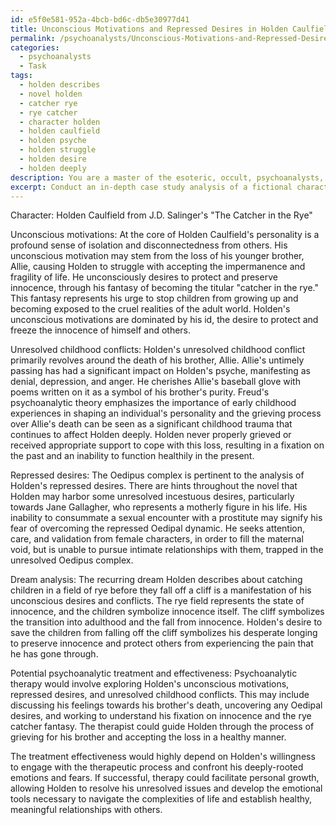 ```yaml
---
id: e5f0e581-952a-4bcb-bd6c-db5e30977d41
title: Unconscious Motivations and Repressed Desires in Holden Caulfield
permalink: /psychoanalysts/Unconscious-Motivations-and-Repressed-Desires-in-Holden-Caulfield/
categories:
  - psychoanalysts
  - Task
tags:
  - holden describes
  - novel holden
  - catcher rye
  - rye catcher
  - character holden
  - holden caulfield
  - holden psyche
  - holden struggle
  - holden desire
  - holden deeply
description: You are a master of the esoteric, occult, psychoanalysts, you complete tasks to the absolute best of your ability, no matter if you think you were not trained to do the task specifically, you will attempt to do it anyways, since you have performed the tasks you are given with great mastery, accuracy, and deep understanding of what is requested. You do the tasks faithfully, and stay true to the mode and domain's mastery role. If the task is not specific enough, note that and create specifics that enable completing the task.
excerpt: Conduct an in-depth case study analysis of a fictional character from a classic novel, specifically focusing on their unconscious motivations, unresolved childhood conflicts, and repressed desires as examined through the lens of Freudian psychoanalytic theory. Utilize concepts such as the id, ego, superego, the Oedipus complex, and defense mechanisms to explore the character's psyche and elucidate the influence of these forces on their behavior, emotions, and interpersonal relationships. Enhance the complexity of the analysis by incorporating elements of Freud's dream analysis by decoding any symbolic dreams or experiences the character encounters. Conclude by offering potential psychoanalytic treatment approaches and discussing their effectiveness in addressing the character's unresolved issues and facilitating personal growth.
---
```

Character: Holden Caulfield from J.D. Salinger's "The Catcher in the Rye"

Unconscious motivations:
At the core of Holden Caulfield's personality is a profound sense of isolation and disconnectedness from others. His unconscious motivation may stem from the loss of his younger brother, Allie, causing Holden to struggle with accepting the impermanence and fragility of life. He unconsciously desires to protect and preserve innocence, through his fantasy of becoming the titular "catcher in the rye." This fantasy represents his urge to stop children from growing up and becoming exposed to the cruel realities of the adult world. Holden's unconscious motivations are dominated by his id, the desire to protect and freeze the innocence of himself and others.

Unresolved childhood conflicts:
Holden's unresolved childhood conflict primarily revolves around the death of his brother, Allie. Allie's untimely passing has had a significant impact on Holden's psyche, manifesting as denial, depression, and anger. He cherishes Allie's baseball glove with poems written on it as a symbol of his brother's purity. Freud's psychoanalytic theory emphasizes the importance of early childhood experiences in shaping an individual's personality and the grieving process over Allie's death can be seen as a significant childhood trauma that continues to affect Holden deeply. Holden never properly grieved or received appropriate support to cope with this loss, resulting in a fixation on the past and an inability to function healthily in the present.

Repressed desires:
The Oedipus complex is pertinent to the analysis of Holden's repressed desires. There are hints throughout the novel that Holden may harbor some unresolved incestuous desires, particularly towards Jane Gallagher, who represents a motherly figure in his life. His inability to consummate a sexual encounter with a prostitute may signify his fear of overcoming the repressed Oedipal dynamic. He seeks attention, care, and validation from female characters, in order to fill the maternal void, but is unable to pursue intimate relationships with them, trapped in the unresolved Oedipus complex.

Dream analysis:
The recurring dream Holden describes about catching children in a field of rye before they fall off a cliff is a manifestation of his unconscious desires and conflicts. The rye field represents the state of innocence, and the children symbolize innocence itself. The cliff symbolizes the transition into adulthood and the fall from innocence. Holden's desire to save the children from falling off the cliff symbolizes his desperate longing to preserve innocence and protect others from experiencing the pain that he has gone through.

Potential psychoanalytic treatment and effectiveness:
Psychoanalytic therapy would involve exploring Holden's unconscious motivations, repressed desires, and unresolved childhood conflicts. This may include discussing his feelings towards his brother's death, uncovering any Oedipal desires, and working to understand his fixation on innocence and the rye catcher fantasy. The therapist could guide Holden through the process of grieving for his brother and accepting the loss in a healthy manner.

The treatment effectiveness would highly depend on Holden's willingness to engage with the therapeutic process and confront his deeply-rooted emotions and fears. If successful, therapy could facilitate personal growth, allowing Holden to resolve his unresolved issues and develop the emotional tools necessary to navigate the complexities of life and establish healthy, meaningful relationships with others.
